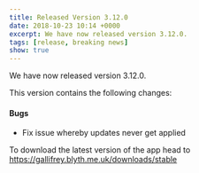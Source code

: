 ```yaml
---
title: Released Version 3.12.0
date: 2018-10-23 10:14 +0000
excerpt: We have now released version 3.12.0.
tags: [release, breaking news]
show: true
---
```


We have now released version 3.12.0.

This version contains the following changes:

#### Bugs

* Fix issue whereby updates never get applied


To download the latest version of the app head to <https://gallifrey.blyth.me.uk/downloads/stable>
